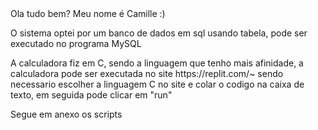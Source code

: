 <!DOCTYPE html>
<html lang-"pt-br">
<head>
<meta charset="UTF-8"/>
</head>
<body>
<p1> Ola tudo bem? Meu nome é Camille :)</p1>
<p> O sistema optei por um banco de dados em sql usando tabela, pode ser executado no programa MySQL</p>
<p> A calculadora fiz em C, sendo a linguagem que tenho mais afinidade, a calculadora pode ser executada no site https://replit.com/~ sendo necessario escolher a linguagem C no site e colar o codigo na caixa de texto, em seguida pode clicar em "run"</p>
<p> Segue em anexo os scripts </p>
</body>
</html>
